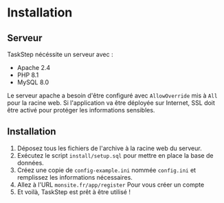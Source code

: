 # Installation

## Serveur

TaskStep nécéssite un serveur avec :
- Apache 2.4
- PHP 8.1
- MySQL 8.0

Le serveur apache a besoin d'être configuré avec `AllowOverride` mis à `All` pour la racine web.
Si l'application va être déployée sur Internet, SSL doit être activé pour protéger les informations sensibles.

## Installation

1. Déposez tous les fichiers de l'archive à la racine web du serveur.
2. Exécutez le script `install/setup.sql` pour mettre en place la base de données.
3. Créez une copie de `config-example.ini` nommée `config.ini` et remplissez les informations nécessaires.
4. Allez à l'URL `monsite.fr/app/register` Pour vous créer un compte
5. Et voilà, TaskStep est prêt à être utilisé !  
